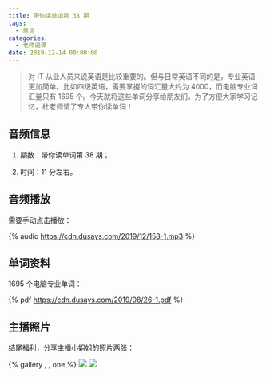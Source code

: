 ```yaml
---
title: 带你读单词第 38 期
tags:
  - 单词
categories:
  - 老师说课
date: 2019-12-14 00:00:00
---
```


> 对 IT 从业人员来说英语是比较重要的。但与日常英语不同的是，专业英语更加简单。比如四级英语，需要掌握的词汇量大约为 4000，而电脑专业词汇量只有 1695 个。今天就将这些单词分享给朋友们。为了方便大家学习记忆，杜老师请了专人带你读单词！

<!-- more -->

## 音频信息

1. 期数：带你读单词第 38 期；

2. 时间：11 分左右。

## 音频播放

需要手动点击播放：

{% audio https://cdn.dusays.com/2019/12/158-1.mp3 %}

## 单词资料

1695 个电脑专业单词：

{% pdf https://cdn.dusays.com/2019/08/26-1.pdf %}

## 主播照片

结尾福利，分享主播小姐姐的照片两张：

{% gallery , , one %}
![](https://cdn.dusays.com/2019/12/158-1.jpg)
![](https://cdn.dusays.com/2019/12/158-2.jpg)